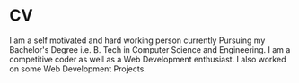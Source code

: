 # CV
I am a self motivated and hard working person currently Pursuing my Bachelor's Degree i.e. B. Tech in Computer Science and Engineering. I am a competitive coder as well as a Web Development enthusiast. I also worked on some Web Development Projects.

